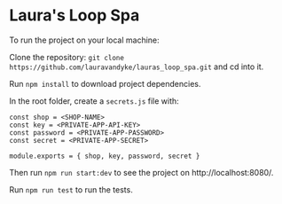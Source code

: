 # Laura's Loop Spa

To run the project on your local machine:

Clone the repository: `git clone https://github.com/lauravandyke/lauras_loop_spa.git` and cd into it.

Run `npm install` to download project dependencies.

In the root folder, create a `secrets.js` file with:
```
const shop = <SHOP-NAME>
const key = <PRIVATE-APP-API-KEY>
const password = <PRIVATE-APP-PASSWORD>
const secret = <PRIVATE-APP-SECRET>

module.exports = { shop, key, password, secret }
```

Then run `npm run start:dev` to see the project on http://localhost:8080/.

Run `npm run test` to run the tests.

